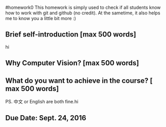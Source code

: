 #homework0
This homework is simply used to check if all students know how to work with git and github (no credit).
At the sametime, it also helps me to know you a little bit more :)

## Brief self-introduction [max 500 words]
hi
## Why Computer Vision? [max 500 words]

## What do you want to achieve in the course? [ max 500 words]

PS. 中文 or English are both fine.hi

## Due Date: Sept. 24, 2016
